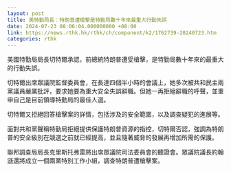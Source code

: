 ```yaml
---
layout: post
title: 美特勤局長：特朗普遭槍擊是特勤局數十年來最重大行動失誤
date: 2024-07-23 08:06:04.000000000 +08:00
link: https://news.rthk.hk/rthk/ch/component/k2/1762739-20240723.htm
categories: rthk
---
```


美國特勤局局長切特爾承認，前總統特朗普遭受槍擊，是特勤局數十年來的最重大的行動失誤。

切特爾出席眾議院監督委員會，在長達四個半小時的會議上，她多次被共和民主兩黨議員嚴厲批評，要求她要為重大安全失誤辭職。但她一再拒絕辭職的呼聲，並重申自己是目前領導特勤局的最佳人選。

切特爾又拒絕回答槍擊案的詳情，包括涉及的安全範圍，以及調查疑犯的進展等。

面對共和黨聲稱特勤局拒絕提供保護特朗普資源的指控，切特爾否認，強調為特朗普的安全級別在競選之前就已經提高，並且隨著威脅的發展再增加所需的保護。

聯邦調查局局長克里斯托弗雷將出席眾議院司法委員會的聽證會。眾議院議長約翰遜還將成立一個兩黨特別工作小組，調查特朗普遭槍擊案。
